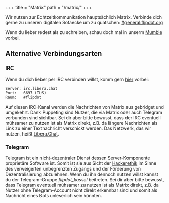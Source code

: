 +++
title = "Matrix"
path = "/matrix/"
+++

Wir nutzen zur Echtzeitkommunikation hauptsächlich Matrix. Verbinde dich gerne zu unseren digitalen
Sofaecke um zu quatschen: [#general:flipdot.org](https://matrix.to/#/#general:flipdot.org)

Wenn du lieber redest als zu schreiben, schau doch mal in unserm [Mumble](/mumble/) vorbei.

## Alternative Verbindungsarten

### IRC

Wenn du dich lieber per IRC verbinden willst, komm gern [hier](ircs://irc.libera.chat:6697) vorbei:

```
Server: irc.libera.chat
Port:   6697 (TLS)
Raum:   #flipdot
```

Auf diesen IRC-Kanal werden die Nachrichten von Matrix aus gebridget und umgekehrt. Dank Puppeting sind Nutzer, die via Matrix oder auch Telegram verbunden sind sichtbar. Sei dir aber bitte bewusst, dass der IRC eventuell mühsamer zu nutzen ist als Matrix direkt, z.B. da längere Nachrichten als Link zu einer Textnachricht verschickt werden. Das Netzwerk, das wir nutzen, heißt [Libera.Chat](https://libera.chat/).

### Telegram

Telegram ist ein nicht-dezentraler Dienst dessen Server-Komponente proprietäre Software ist. Somit ist sie aus Sicht der [Hackerethik](https://www.ccc.de/de/hackerethik) im Sinne des verweigerten unbegrenzten Zugangs und der Förderung von Dezentralisierung abzulehnen. Wenn du ihn dennoch nutzen willst kannst du der Telegram-Gruppe *flipdot_kassel* beitreten. Sei dir aber bitte bewusst, dass Telegram eventuell mühsamer zu nutzen ist als Matrix direkt, z.B. da Nutzer ohne Telegram-Account nicht direkt erkennbar sind und somit als Nachricht eines Bots unleserlich sein könnten.
